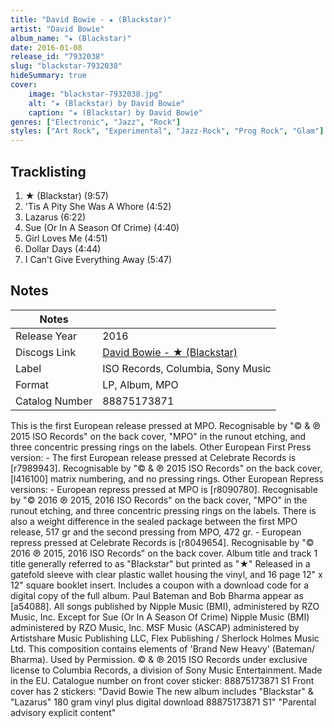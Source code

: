 ```yaml
---
title: "David Bowie - ★ (Blackstar)"
artist: "David Bowie"
album_name: "★ (Blackstar)"
date: 2016-01-08
release_id: "7932038"
slug: "blackstar-7932038"
hideSummary: true
cover:
    image: "blackstar-7932038.jpg"
    alt: "★ (Blackstar) by David Bowie"
    caption: "★ (Blackstar) by David Bowie"
genres: ["Electronic", "Jazz", "Rock"]
styles: ["Art Rock", "Experimental", "Jazz-Rock", "Prog Rock", "Glam"]
---
```


## Tracklisting
1. ★ (Blackstar) (9:57)
2. 'Tis A Pity She Was A Whore (4:52)
3. Lazarus (6:22)
4. Sue (Or In A Season Of Crime) (4:40)
5. Girl Loves Me (4:51)
6. Dollar Days (4:44)
7. I Can't Give Everything Away (5:47)



## Notes

| Notes          |             |
| ---------------| ----------- |
| Release Year   | 2016 |
| Discogs Link   | [David Bowie - ★ (Blackstar)](https://www.discogs.com/release/7932038-David-Bowie--Blackstar) |
| Label          | ISO Records, Columbia, Sony Music |
| Format         | LP, Album, MPO |
| Catalog Number | 88875173871 |

This is the first European release pressed at MPO. Recognisable by "© & ℗ 2015 ISO Records" on the back cover, "MPO" in the runout etching, and three concentric pressing rings on the labels.  Other European First Press version: - The first European release pressed at Celebrate Records is [r7989943]. Recognisable by "© & ℗ 2015 ISO Records" on the back cover, [l416100] matrix numbering, and no pressing rings.  Other European Repress versions: - European repress pressed at MPO is [r8090780]. Recognisable by "© 2016 ℗ 2015, 2016 ISO Records" on the back cover, "MPO" in the runout etching, and three concentric pressing rings on the labels. There is also a weight difference in the sealed package between the first MPO release, 517 gr and the second pressing from MPO, 472 gr. - European repress pressed at Celebrate Records is [r8049654]. Recognisable by "© 2016 ℗ 2015, 2016 ISO Records" on the back cover.  Album title and track 1 title generally referred to as "Blackstar" but printed as "★" Released in a gatefold sleeve with clear plastic wallet housing the vinyl, and 16 page 12" x 12" square booklet insert. Includes a coupon with a download code for a digital copy of the full album.  Paul Bateman and Bob Bharma appear as [a54088].  All songs published by Nipple Music (BMI), administered by RZO Music, Inc. Except for Sue (Or In A Season Of Crime) Nipple Music (BMI) administered by RZO Music, Inc. MSF Music (ASCAP) administered by Artistshare Music Publishing LLC, Flex Publishing / Sherlock Holmes Music Ltd. This composition contains elements of 'Brand New Heavy' (Bateman/ Bharma). Used by Permission.  © & ℗ 2015 ISO Records under exclusive license to Columbia Records, a division of Sony Music Entertainment.  Made in the EU.  Catalogue number on front cover sticker: 88875173871 S1  Front cover has 2 stickers: "David Bowie The new album includes "Blackstar" & "Lazarus" 180 gram vinyl plus digital download 88875173871 S1" "Parental advisory explicit content"

